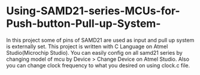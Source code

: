 # Using-SAMD21-series-MCUs-for-Push-button-Pull-up-System-
In this project some of pins of SAMD21 are used as input and pull up system is externally set. 
This project is written with C Language on Atmel Studio(Microchip Studio). 
You can easily config on all samd21 series by changing model of mcu by Device > Change Device on Atmel Studio. 
Also you can change clock frequency to what you desired on using clock.c file.
